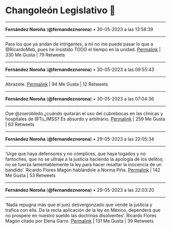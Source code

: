 # Changoleón Legislativo 🙈
*****
**Fernández Noroña** (**@fernandeznorona**) • 30-05-2023 a las 13:58:39
*****
Para los que ya andan de intrigantes, a mí no me puede pasar lo que a @RicardoMeb, pues he insistido TODO el tiempo en la unidad.
[Permalink](https://twitter.com/fernandeznorona/status/1663666254073434112) | 330 Me Gusta | 79 Retweets
*****
**Fernández Noroña** (**@fernandeznorona**) • 30-05-2023 a las 09:55:43
*****
Abrazote.
[Permalink](https://twitter.com/fernandeznorona/status/1663605120884527105) | 94 Me Gusta | 12 Retweets
*****
**Fernández Noroña** (**@fernandeznorona**) • 30-05-2023 a las 07:04:36
*****
Oye @zoerobledo ¿cuándo quitarán el uso del cubrebocas en las clínicas y hospitales de @Tu_IMSS? Es absurdo y arbitrario.
[Permalink](https://twitter.com/fernandeznorona/status/1663562054874304515) | 259 Me Gusta | 63 Retweets
*****
**Fernández Noroña** (**@fernandeznorona**) • 29-05-2023 a las 22:05:34
*****
‘Urge que haya defensores y no cómplices, que haya togados y no fantoches, que no se ultraje a la justicia haciendo la apología de los delitos; no se tuerza lamentablemente la ley para hacer resaltar la inocencia de un bandido’. Ricardo Flores Magón hablándole a Norma Piña.
[Permalink](https://twitter.com/fernandeznorona/status/1663426405705859072) | 142 Me Gusta | 53 Retweets
*****
**Fernández Noroña** (**@fernandeznorona**) • 29-05-2023 a las 22:03:20
*****
‘Nada repugna más que el juez desvergonzado que vende la justicia y trafica con ella. De la recta aplicación de la ley en México, dependerá que no prospere en nuestro sueldo las doctrinas disolventes’. Ricardo Flores Magón citado por Elena Garro.
[Permalink](https://twitter.com/fernandeznorona/status/1663425842238877697) | 131 Me Gusta | 39 Retweets